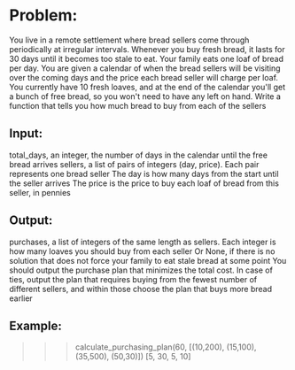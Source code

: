 # Problem:
You live in a remote settlement where bread sellers come through periodically at irregular
intervals. Whenever you buy fresh bread, it lasts for 30 days until it becomes too stale to eat.
Your family eats one loaf of bread per day.
You are given a calendar of when the bread sellers will be visiting over the coming days and the
price each bread seller will charge per loaf. You currently have 10 fresh loaves, and at the end
of the calendar you'll get a bunch of free bread, so you won't need to have any left on hand.
Write a function that tells you how much bread to buy from each of the sellers
## Input:
total_days, an integer, the number of days in the calendar until the free bread arrives
sellers, a list of pairs of integers (day, price). Each pair represents one bread seller
The day is how many days from the start until the seller arrives
The price is the price to buy each loaf of bread from this seller, in pennies
## Output:
purchases, a list of integers of the same length as sellers. Each integer is how many
loaves you should buy from each seller
Or None, if there is no solution that does not force your family to eat stale bread at some point
You should output the purchase plan that minimizes the total cost. In case of ties, output the
plan that requires buying from the fewest number of different sellers, and within those choose
the plan that buys more bread earlier

## Example:
>>> calculate_purchasing_plan(60, [(10,200), (15,100), (35,500), (50,30)])
[5, 30, 5, 10]
